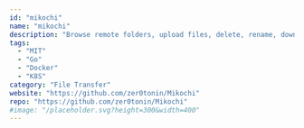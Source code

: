 ```yaml
---
id: "mikochi"
name: "mikochi"
description: "Browse remote folders, upload files, delete, rename, download and stream files to VLC/mpv."
tags:
  - "MIT"
  - "Go"
  - "Docker"
  - "K8S"
category: "File Transfer"
website: "https://github.com/zer0tonin/Mikochi"
repo: "https://github.com/zer0tonin/Mikochi"
#image: "/placeholder.svg?height=300&width=400"
---
```


